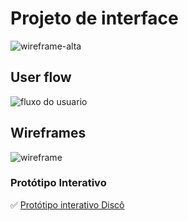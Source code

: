 
# Projeto de interface
![wireframe-alta](https://github.com/user-attachments/assets/5edc4f83-ae5c-4d8c-99e3-c71a488cb218)



 ## User flow
![fluxo do usuario](https://github.com/user-attachments/assets/a7b214f1-04d0-42c5-883e-4e3b83732c4b)


## Wireframes

![wireframe](https://github.com/user-attachments/assets/2b793515-b77b-4780-8acd-f71551079cb3)

 


### Protótipo Interativo

✅ [Protótipo interativo Discô](https://www.figma.com/proto/TaOnXLbU3ltnHC6QtmGmII/Disc%C3%B4?page-id=165%3A56&node-id=178-207&node-type=canvas&viewport=-995%2C438%2C0.43&t=lYpQo7QsmEBUYCfU-1&scaling=scale-down&content-scaling=fixed&starting-point-node-id=322%3A68)  
